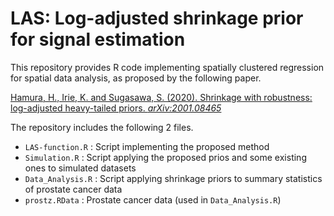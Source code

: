 # LAS: Log-adjusted shrinkage prior for signal estimation

This repository provides R code implementing spatially clustered regression for spatial data analysis, as proposed by the following paper.


[Hamura, H., Irie, K. and Sugasawa, S. (2020). Shrinkage with robustness: log-adjusted heavy-tailed priors. *arXiv:2001.08465*](https://arxiv.org/abs/2001.08465)

The repository includes the following 2 files.

* `LAS-function.R` : Script implementing the proposed method
* `Simulation.R` : Script applying the proposed prios and some existing ones to simulated datasets 
* `Data_Analysis.R` : Script applying shrinkage priors to summary statistics of prostate cancer data
* `prostz.RData` : Prostate cancer data (used in `Data_Analysis.R`)


